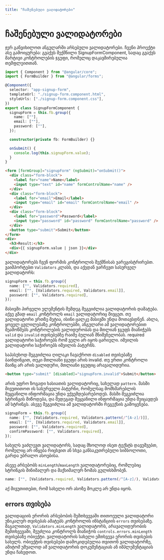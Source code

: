 ```yaml
---
title: "ჩაშენებული ვალიდატორები"
---
```


# ჩაშენებული ვალიდატორები

ჯერ განვიხილოთ ანგულარში არსებული ვალიდატორები. ჩვენი პროექტი ასე გამოიყურება:
გვაქვს შექმნილი SignupFormComponent, სადაც გვაქვს მარტივი კონტროლების ჯგუფი,
რომელიც დაკავშირებულია თემფლეითთან.

```ts
import { Component } from "@angular/core";
import { FormBuilder } from "@angular/forms";

@Component({
  selector: "app-signup-form",
  templateUrl: "./signup-form.component.html",
  styleUrls: ["./signup-form.component.css"],
})
export class SignupFormComponent {
  signupForm = this.fb.group({
    name: [""],
    email: [""],
    password: [""],
  });

  constructor(private fb: FormBuilder) {}

  onSubmit() {
    console.log(this.signupForm.value);
  }
}
```

```html
<form [formGroup]="signupForm" (ngSubmit)="onSubmit()">
  <div class="form-block">
    <label for="name">Name</label>
    <input type="text" id="name" formControlName="name" />
  </div>
  <div class="form-block">
    <label for="email">Email</label>
    <input type="email" id="email" formControlName="email" />
  </div>
  <div class="form-block">
    <label for="password">Password</label>
    <input type="password" id="password" formControlName="password" />
  </div>
  <button type="submit">Submit</button>
</form>
<div>
  <h3>Result:</h3>
  <div>{{ signupForm.value | json }}</div>
</div>
```

ვალიდატორებს ჩვენ ფორმის კონტროლის შექმნისას ვარეგისტრირებთ. ვაიმპორტებთ
`Validators` კლასს, და აქედან ვარჩევთ სასურველ ვალიდატორს:

```ts
signupForm = this.fb.group({
  name: ["", Validators.required],
  email: ["", [Validators.required, Validators.email]],
  password: ["", Validators.required],
});
```

მასივში პირველი ელემენტის შემდეგ შეგვიძლია ვალიდატორის დამატება.
აქვე გზად `email` კონტროლს `email` ვალიდატორიც მივცეთ.
თუ ვალიდატორი ერთზე მეტია, ისინი ცალკე მასივში უნდა მოთავსდნენ.
ახლა, ყოველ
ცვლილებაზე კონტროლებში, ანგულარი ამ ვალიდატორებით შეამოწმებს კონტროლების
ვალიდურობას და მთლიან ჯგუფს მიანიჭებს `valid` და `invalid` თვისებებზე რაიმე
ბულიან მნიშვნელობას. required ვალიდატორი საჭიროებს რომ ველი არ იყოს ცარიელი.
იმეილის ვალიდატორი საჭიროებს იმეილის პატერნს.

საპასუხოდ შეგვიძლია ღილაკი ჩავაქროთ `disabled` თვისებაზე ბაინდინგით, თუკი მთლიანი
ჯგუფი არის invalid. თუ ერთი კონტროლი მაინც არ არის ვალიდური, მთლიანი ჯგუფიც არავალიდურია.

```html
<button type="submit" [disabled]="signupForm.invalid">Submit</button>
```

არის უფრო ზოგადი ხასიათის ვალიდატორიც, სახელად `pattern`. მასში მივუთითოთ ის სასურველი
პატერნი, რომელსაც მომხმარებლის შეყვანილი ინფორმაცია უნდა ექვემდებარებოდეს. მასში შეგვიძლია
სტრინგის მიწოდება, და შედეგად შეყვანილი ინფორმაცია უნდა შეიცავდეს ამ სტრინგს. ასევე შეგვიძლია
ამ ვალიდატორში რეგექსის გამოყენება.

```ts
signupForm = this.fb.group({
  name: ["", [Validators.required, Validators.pattern(/^[A-z]/)]],
  email: ["", [Validators.required, Validators.email]],
  password: ["", Validators.required],
  confirmPassword: ["", Validators.required],
});
```

სახელს ვაძლევთ ვალიდატორს, სადაც მხოლოდ ისეთ ტექსტს დავუშვებთ, რომელიც
არ იწყება რიცხვით ან სხვა განსაკუთრებული სიმბოლოთი, გარდა უბრალო ასოებისა.

ასევე არსებობს `minLength`/`maxLength` ვალიდატორებიც, რომლებიც სტრინგის
მინიმალურ და მაქსიმალურ ზომას გულისხმობენ.

```ts
name: ["", [Validators.required, Validators.pattern(/^[A-z]/), Validators.minLength(2)]],
```

აქ მივუთითებთ, რომ სახელი ორ ასოზე მოკლე არ უნდა იყოს.

## errors თვისება

ვალიდაციის ერორის არსებობის შემთხვევაში თითოეული ვალიდატორი უნიკალურ თვისებას ამატებს
კონტროლის ინსტანციის `errors` თვისებაზე. მაგალითად, `Validators.minLength` ვალიდატორს,
არავალიდურობის შემთხვევაში, შეუძლია კონტროლს მიანიჭოს `controls.errors.minLength` თვისებაზე
ობიექტი. ვალიდატორის სახელი ემთხვევა ერორის თვისების სახელს. ობიექტის თვისებები დამოკიდებულია
თვითონ ვალიდატორზე, ამიტომ უშუალოდ ამ ვალიდატორის დოკუმენტაციას ან იმპლემენტაციას
უნდა ჩახედოთ.
